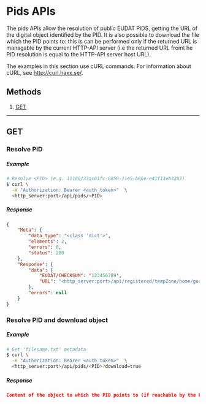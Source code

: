 # Pids APIs #

The pids APIs allow the resolution of public EUDAT PIDS, getting the URL of the digital object identified by the PID.
It is also possible to download the file which the PID points to: this is can be performed only if the returned URL is managable by the current HTTP-API server
(i.e the returned URL fromt he PID resolution is equal to the HTTP-API server host URL).
<!-- maybe we nedd an example to make this clearer -->

The examples in this section use cURL commands. For information about cURL, see http://curl.haxx.se/.

## Methods ##
1. [GET](#get)

---

## **GET** ##

### Resolve PID ###

##### Example ####

```bash
# Resolve <PID> (e.g. 11100/33ac01fc-6850-11e5-b66e-e41f13eb32b2)
$ curl \
  -H "Authorization: Bearer <auth_token>"  \
  <http_server:port>/api/pids/<PID>
```

##### Response

```json
{
    "Meta": {
        "data_type": "<class 'dict'>",
        "elements": 2,
        "errors": 0,
        "status": 200
    },
    "Response": {
        "data": {
            "EUDAT/CHECKSUM": '123456789',
            "URL": "<http_server:port>/api/registered/tempZone/home/guest/test.txt"
        },
        "errors": null
    }
}
```


### Resolve PID and download object

##### Example

```bash
# Get 'filename.txt' metadata
$ curl \
  -H "Authorization: Bearer <auth_token>"  \
  <http_server:port>/api/pids/<PID>?download=true
```

##### Response

```json
Content of the object to which the PID points to (if reachable by the HTTP-API server)
```